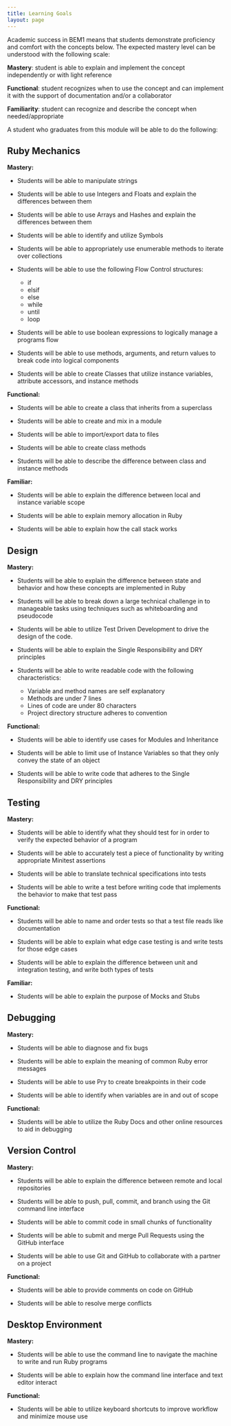 ```yaml
---
title: Learning Goals
layout: page
---
```


Academic success in BEM1 means that students demonstrate proficiency and comfort with the concepts below. The expected mastery level can be understood with the following scale:

**Mastery**: student is able to explain and implement the concept independently or with light reference

**Functional**: student recognizes when to use the concept and can implement it with the support of documentation and/or a collaborator

**Familiarity**: student can recognize and describe the concept when needed/appropriate

A student who graduates from this module will be able to do the following:

## Ruby Mechanics

**Mastery:**

* Students will be able to manipulate strings

* Students will be able to use Integers and Floats and explain the differences between them

* Students will be able to use Arrays and Hashes and explain the differences between them

* Students will be able to identify and utilize Symbols

* Students will be able to appropriately use enumerable methods to iterate over collections

* Students will be able to use the following Flow Control structures:

  * if
  * elsif
  * else
  * while
  * until
  * loop

* Students will be able to use boolean expressions to logically manage a programs flow

* Students will be able to use methods, arguments, and return values to break code into logical components

* Students will be able to create Classes that utilize instance variables, attribute accessors, and instance methods

**Functional:**

* Students will be able to create a class that inherits from a superclass

* Students will be able to create and mix in a module

* Students will be able to import/export data to files

* Students will be able to create class methods

* Students will be able to describe the difference between class and instance methods

**Familiar:**

* Students will be able to explain the difference between local and instance variable scope

* Students will be able to explain memory allocation in Ruby

* Students will be able to explain how the call stack works

## Design

**Mastery:**

* Students will be able to explain the difference between state and behavior and how these concepts are implemented in Ruby

* Students will be able to break down a large technical challenge in to manageable tasks using techniques such as whiteboarding and pseudocode

* Students will be able to utilize Test Driven Development to drive the design of the code.

* Students will be able to explain the Single Responsibility and DRY principles

* Students will be able to write readable code with the following characteristics:

  * Variable and method names are self explanatory
  * Methods are under 7 lines
  * Lines of code are under 80 characters
  * Project directory structure adheres to convention

**Functional:**

* Students will be able to identify use cases for Modules and Inheritance

* Students will be able to limit use of Instance Variables so that they only convey the state of an object

* Students will be able to write code that adheres to the Single Responsibility and DRY principles

## Testing

**Mastery:**

* Students will be able to identify what they should test for in order to verify the expected behavior of a program

* Students will be able to accurately test a piece of functionality by writing appropriate Minitest assertions

* Students will be able to translate technical specifications into tests

* Students will be able to write a test before writing code that implements the behavior to make that test pass

**Functional:**

* Students will be able to name and order tests so that a test file reads like documentation

* Students will be able to explain what edge case testing is and write tests for those edge cases

* Students will be able to explain the difference between unit and integration testing, and write both types of tests

**Familiar:**

* Students will be able to explain the purpose of Mocks and Stubs

## Debugging

**Mastery:**

* Students will be able to diagnose and fix bugs

* Students will be able to explain the meaning of common Ruby error messages

* Students will be able to use Pry to create breakpoints in their code

* Students will be able to identify when variables are in and out of scope

**Functional:**

* Students will be able to utilize the Ruby Docs and other online resources to aid in debugging

## Version Control

**Mastery:**

* Students will be able to explain the difference between remote and local repositories

* Students will be able to push, pull, commit, and branch using the Git command line interface

* Students will be able to commit code in small chunks of functionality

* Students will be able to submit and merge Pull Requests using the GitHub interface

* Students will be able to use Git and GitHub to collaborate with a partner on a project

**Functional:**

* Students will be able to provide comments on code on GitHub

* Students will be able to resolve merge conflicts

## Desktop Environment

**Mastery:**

* Students will be able to use the command line to navigate the machine to write and run Ruby programs

* Students will be able to explain how the command line interface and text editor interact

**Functional:**

* Students will be able to utilize keyboard shortcuts to improve workflow and minimize mouse use
